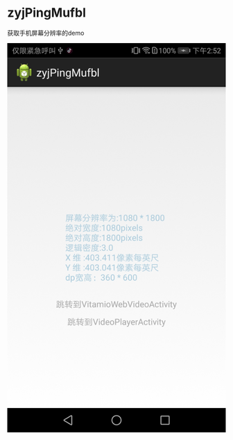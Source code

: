 # zyjPingMufbl
获取手机屏幕分辨率的demo

![github](https://github.com/yueyue10/AndroidProjects/blob/master/zyjPingMufbl/Screenshot_20191127-145200.jpg?raw=true)

